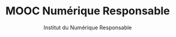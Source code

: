 ---
title: MOOC Numérique Responsable
slug: mooc-numerique-responsable
breadcrumbs:
  - title: >-
      Accueil
    path: "/"
  - title: >-
      Bibliographie
    path: "/bibliographie"
  - title: >-
      MOOC Numérique Responsable
author: Institut du Numérique Responsable
cover: mooc-numerique-responsable.jpg
summary: 'Face à l’urgence climatique et l’empreinte environnementale conséquente
  du numérique, et l’impératif de repenser le numérique pour qu’il soit porteur de
  valeurs plus inclusives et éthiques pour les femmes et les hommes de notre société,
  l’INR et ses partenaires proposent un MOOC sur le numérique responsable pour permettre
  à toutes et à tous de s’informer et se former aux bonnes pratiques. Le MOOC Numérique
  Responsable est une formation de 4h30 sorti en Octobre 2020, la certification sera
  disponible, après avoir suivi le MOOC, en ligne en Janvier 2021. <br><br>Dès aujourd’hui,
  découvrez le module complet de 4h30 pour se former aux enjeux du numérique responsable.
  Au programme : des capsules vidéos, des quizz interactifs, des textes, des liens
  complémentaires, qui composent les 14 modules du MOOC à suivre.'
importance: 4h30 pour comprendre le Numérique Responsable, et préparer la Certification
  Numérique Responsable
mandatory: false
free_resource: https://institutnr.org/mooc-numerique-responsable-complet
paths:
- "/competences/concevoir"
- "/competences/entreprendre"
- "/parcours/strategie-de-communication-numerique-et-design-d-experience"
---